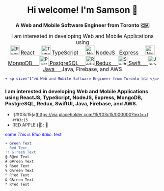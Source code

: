 <h1 align="center">Hi welcome! I'm Samson 👋</h1>
<h3 align="center">A Web and Mobile Software Engineer from Toronto 🇨🇦 </h3>
<div
  align="center"
>
  <div>
    <big>I am interested in developing Web and Mobile Applications using </big>
  </div>
  <a href="https://reactjs.org/">
    <img
      src="https://cdn.freebiesupply.com/logos/large/2x/react-1-logo-png-transparent.png"
      height="30px"
      alt="ReactJS"
    />
    <big>React&nbsp;&nbsp;&nbsp;&nbsp;</big>
  </a>
  <a href="https://www.typescriptlang.org/">
    <img
      src="https://upload.wikimedia.org/wikipedia/commons/thumb/4/4c/Typescript_logo_2020.svg/1200px-Typescript_logo_2020.svg.png"
      height="30px"
      alt="TypeScript"
    />
    <big>TypeScript&nbsp;&nbsp;&nbsp;&nbsp;</big>
  </a>
  <a href="https://nodejs.org/en/">
    <img
      src="https://nodejs.org/static/images/logo.svg"
      height="30px"
      alt="NodeJS"
    />
    <big>NodeJS&nbsp;&nbsp;</big>
  </a>
  <a href="https://expressjs.com/">
    <big>Express&nbsp;&nbsp;&nbsp;&nbsp;</big>
  </a>
  <a href="https://www.mongodb.com/">
    <img
      src="https://res.cloudinary.com/crunchbase-production/image/upload/c_lpad,h_170,w_170,f_auto,b_white,q_auto:eco,dpr_1/erkxwhl1gd48xfhe2yld"
      height="30px"
      alt="MongoDB"
    />
    <big>MongoDB&nbsp;&nbsp;&nbsp;&nbsp;</big>
  </a>
  <a href="https://www.postgresql.org/">
    <img
      src="https://www.postgresql.org/media/img/about/press/elephant.png"
      height="30px"
      alt="PostgreSQL"
    />
    <big>PostgreSQL&nbsp;&nbsp;&nbsp;&nbsp;</big>
  </a>
  <a href="https://redux.js.org/">
    <img
      src="https://d33wubrfki0l68.cloudfront.net/0834d0215db51e91525a25acf97433051f280f2f/c30f5/img/redux.svg"
      height="30px"
      alt="Redux"
    />
    <big>Redux&nbsp;&nbsp;&nbsp;&nbsp;</big>
  </a>
  <a href="https://developer.apple.com/swift/">
    <img
      src="https://d2908q01vomqb2.cloudfront.net/0716d9708d321ffb6a00818614779e779925365c/2021/08/26/swift.png"
      height="30px"
      alt="Swift"
    />
    <big>Swift&nbsp;&nbsp;&nbsp;&nbsp;</big>
  </a>
  <a href="https://www.java.com/en/">
    <img
      src="https://toppng.com/uploads/preview/java-logo-11609365784e4gmvr3iyr.png"
      height="30px"
      alt="Java"
    />
    <big>Java&nbsp;&nbsp;&nbsp;&nbsp;</big>
  </a>
  <big>  Java, Firebase, and AWS</big>
</div>



```diff
+ <p size="1">A Web and Mobile Software Engineer from Toronto 🇨🇦 </p>
```

### I am interested in developing Web and Mobile Applications using ReactJS, TypeScript, NodeJS, Express, MongoDB, PostgreSQL, Redux, SwiftUI, Java, Firebase, and AWS.

- ![#f03c15]a(https://via.placeholder.com/15/f03c15/000000?text=+) `#f03c15`
- RED APPLE (&#x1F34E;): 🍎

<span style="color:blue">some *This is Blue italic.* text</span>

````diff
+ Green Text
- Red Text
!! G!reen Text
@ R@ed Text
# G#reen Text
$ R$ed Text
% G%reen Text
^ R^ed Text
& G&reen Text
* R*ed Text
`````


<!--
**samsoncsyu7777/samsoncsyu7777** is a ✨ _special_ ✨ repository because its `README.md` (this file) appears on your GitHub profile.

Here are some ideas to get you started:

- 🔭 I’m currently working on ...
- 🌱 I’m currently learning ...
- 👯 I’m looking to collaborate on ...
- 🤔 I’m looking for help with ...
- 💬 Ask me about ...
- 📫 How to reach me: ...
- 😄 Pronouns: ...
- ⚡ Fun fact: ...
-->
